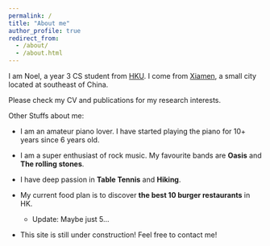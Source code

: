 ```yaml
---
permalink: /
title: "About me"
author_profile: true
redirect_from: 
  - /about/
  - /about.html
---
```


I am Noel, a year 3 CS student from [HKU](https://www.hku.hk). I come from [Xiamen](https://en.wikipedia.org/wiki/Xiamen), a small city located at southeast of China.

Please check my CV and publications for my research interests. 

Other Stuffs about me:

* I am an amateur piano lover. I have started playing the piano for 10+ years since 6 years old.

* I am a super enthusiast of rock music. My favourite bands are **Oasis** and **The rolling stones**.

* I have deep passion in **Table Tennis** and **Hiking**.

* My current food plan is to discover **the best 10 burger restaurants** in HK.
  * Update: Maybe just 5...

* This site is still under construction! Feel free to contact me!
